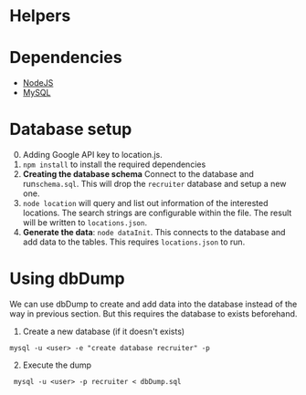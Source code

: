 # Helpers

# Dependencies
- [NodeJS](https://nodejs.org/en/)
- [MySQL](https://www.mysql.com/downloads/)

# Database setup
0. Adding Google API key to location.js.
1. ```npm install``` to install the required dependencies
2. **Creating the database schema** Connect to the database and run```schema.sql```.
This will drop the ```recruiter``` database and setup a new one.
3. ```node location``` will query and list out information of the interested locations.
The search strings are configurable within the file. The result will be written to ```locations.json```.
4. **Generate the data**:  ```node dataInit```. This connects to the database and
add data to the tables. This requires ```locations.json``` to run.

# Using dbDump
We can use dbDump to create and add data into the database instead of the way in previous section. But this requires the database to exists beforehand.

1. Create a new database (if it doesn't exists)
```
mysql -u <user> -e "create database recruiter" -p
```

2. Execute the dump
```
 mysql -u <user> -p recruiter < dbDump.sql
```
